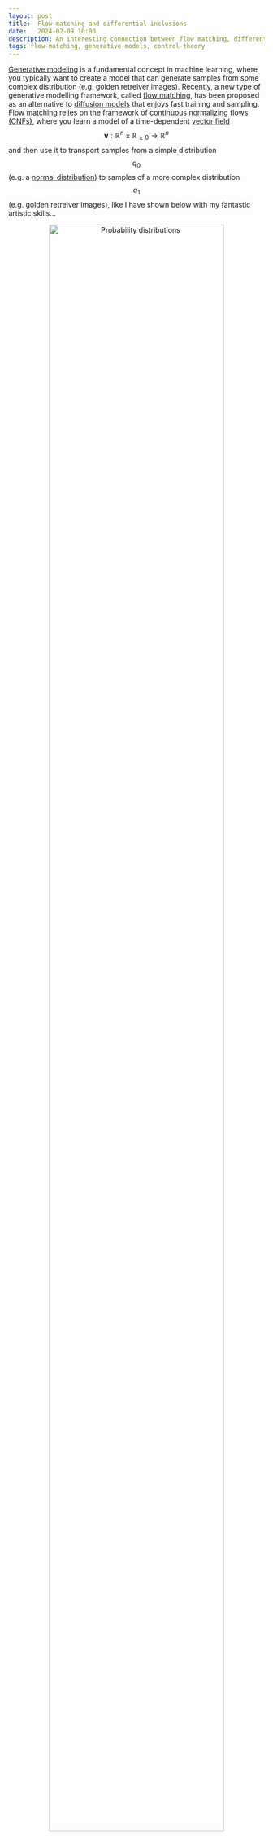 ```yaml
---
layout: post
title:  Flow matching and differential inclusions
date:   2024-02-09 10:00
description: An interesting connection between flow matching, differential inclusions, hybrid dynamical systems, and discontinuous dynamical systems..
tags: flow-matching, generative-models, control-theory
---
```



[Generative modeling](https://en.wikipedia.org/wiki/Generative_model) is a fundamental concept in machine learning, where you typically want to create a model that can generate samples from some complex distribution (e.g. golden retreiver images).
Recently, a new type of generative modelling framework, called [flow matching](https://arxiv.org/abs/2210.02747), has been proposed as an alternative to [diffusion models](https://arxiv.org/abs/2011.13456) that enjoys fast training and sampling.
Flow matching relies on the framework of [continuous normalizing flows (CNFs)](https://arxiv.org/abs/1806.07366), where you learn a model of a time-dependent [vector field](https://en.wikipedia.org/wiki/Vector_field) $$\mathbf{v}: \mathbb{R}^n \times \mathbb{R}_{\geq 0} \to \mathbb{R}^n$$ and then use it to transport samples from a simple distribution $$q_0$$ (e.g. a [normal distribution](https://en.wikipedia.org/wiki/Multivariate_normal_distribution)) to samples of a more complex distribution $$q_1$$ (e.g. golden retreiver images), like I have shown below with my fantastic artistic skills...

<figure style="text-align: center;">
  <img src="../../../assets/img/transport.jpg" alt="Probability distributions" title="Probability distributions" width="90%">
  <figcaption><strong>Figure</strong>: The transportation of a simple distribution \(q_0\) to a more complex distribution \(q_1\).</figcaption>
</figure>

Theoretically, this transportation of samples obeys the well-known [continuity equation](https://en.wikipedia.org/wiki/Continuity_equation) from physics:

$$
  \frac{\partial p(\mathbf{x}, t)}{\partial t} = -\nabla_\mathbf{x} \cdot \left(\mathbf{v}(\mathbf{x}, t) p(\mathbf{x}, t)\right), \qquad \text{(Continuity)}
$$

where $$p : \mathbb{R}^n \times \mathbb{R}_{\geq0} \to \mathbb{R}_{\geq 0}$$ is a time-dependent "density" and $$\nabla_\mathbf{x} \cdot$$ is the [divergence operator](https://en.wikipedia.org/wiki/Divergence). This equation essentially says that the total mass of the system does not change over time.
In our case, this "mass" is just the total probability of the space, which aligns with the property of [probability density functions (PDFs)](https://en.wikipedia.org/wiki/Probability_density_function) that $$\int_{\mathcal{X}} p(\mathbf{x}, t) \mathrm{d}\mathbf{x} = 1$$. See another fantastic art piece below for an illustration.

<figure style="text-align: center;">
  <img src="../../../assets/img/continuity.jpg" alt="Probability distributions" title="Probability distributions" width="90%">
  <figcaption><strong>Figure</strong>: The continuity equation preserves the total mass of the PDF!</figcaption>
</figure>

So if the vector field and PDF $$(\mathbf{v}, p)$$ satisfy the continuity equation, then we can say that $$\mathbf{v}$$ generates $$p$$.
This also means that the well-known push-forward equation is satisfied

$$
  p(\mathbf{x}, t) = p(\mathbf{\phi}^{-1}(\mathbf{x}, t), 0) \det \left(\nabla_\mathbf{x} \mathbf{\phi}^{-1}(\mathbf{x}, t)) \right), \qquad \text{(Push-forward)}
$$

where $$\mathbf{\phi} : \mathbb{R}^n \times \mathbb{R}_{\geq 0} \to \mathbb{R}^n$$ is a flow map (or integral curve) of $$\mathbf{v}$$ starting from $$\mathbf{x}$$, defining an ordinary differential equation (ODE):

$$
  \frac{\mathrm{d} \mathbf{\phi}(\mathbf{x}, t)}{\mathrm{d} t} = \mathbf{v}(\mathbf{\phi}(\mathbf{x}, t), t), \qquad \text{(ODE)}
$$

$$\mathbf{\phi}^{-1}(\mathbf{x}, t)$$ is its inverse with respect to $$\mathbf{x}$$, and $$\nabla_\mathbf{x} \mathbf{\phi}^{-1}(\mathbf{x}, t)$$ is the Jacobian matrix  with respect to $$\mathbf{x}$$ of its inverse.
Essentially, this is just a theoretical justification saying that we can sample $$\mathbf{x}_0 \sim q_1$$ and then compute $$\mathbf{x}_1 = \mathbf{\phi}(\mathbf{x}_0, T)$$ through numerical integration of $$\mathbf{v}$$ starting from $$\mathbf{x}_0$$ to get a sample from the complex distribution $$\mathbf{x}_1 \sim q_1$$.
See another drawing below!

<figure style="text-align: center;">
  <img src="../../../assets/img/flow_map.jpg" width="90%">
  <figcaption><strong>Figure</strong>: The flow map from \(t = 0\) to \(t = T\).</figcaption>
</figure>

Okay, but there is one big problem here: how do we actually learn a model of such a vector field  $$\mathbf{v}$$ if we only have samples from the simple and complex PDFs, $$q_0$$ and $$q_1$$?
Well, the [flow matching (FM)](https://arxiv.org/abs/2210.02747) authors proposed learning from intermediate samples of a conditional PDF $$p(\mathbf{x}, t \mid \mathbf{x}_1)$$ that converges to a concentrated PDF (i.e. a [Dirac delta distribution](https://en.wikipedia.org/wiki/Dirac_delta_function) $$\delta$$) around each data sample $$\mathbf{x}_1 \sim q_1$$ such that it locally emulates the desired PDF (see drawing below), i.e.

$$
\exists T \in \mathbb{R}_{\geq 0} \quad \text{s.t.} \quad \lim_{t \to T} p(\mathbf{x}, t \mid \mathbf{x}_1) \approx \delta(\mathbf{x} - \mathbf{x}_1). \qquad \text{(Emulation)}
$$

<figure style="text-align: center;">
  <img src="../../../assets/img/conditional_pdf.jpg" width="90%">
  <figcaption><strong>Figure</strong>: \(q_0\) being transported to \(\delta(\mathbf{x} - \mathbf{x}_1)\) for each \(\mathbf{x}_1 \sim q_1\).</figcaption>
</figure>

Just like before, the conditional PDF $$p(\mathbf{x}, t \mid \mathbf{x}_1)$$ also has a vector field $$\mathbf{v}(\mathbf{x}, t \mid \mathbf{x}_1)$$ that generates it, so it also has a continuity equation:

$$
  \frac{\partial p(\mathbf{x}, t \mid \mathbf{x}_1)}{\partial t} = -\nabla_\mathbf{x} \cdot \left(\mathbf{v}(\mathbf{x}, t \mid \mathbf{x}_1) p(\mathbf{x}, t \mid \mathbf{x}_1)\right). \qquad \text{(Conditional continuity)}
$$


The FM authors then make the assumption that the desired PDF can be constructed by a "mixture" of the conditional PDFs:

$$
  p(\mathbf{x}, t) = \int_{\mathcal{X}_1} p(\mathbf{x} \mid \mathbf{x}_1) q_1(\mathbf{x}_1) \mathrm{d} \mathbf{x}_1 = \underset{\substack{\mathbf{x}_1 \sim q_1}}{\mathbb{E}} \left[p(\mathbf{x}, t \mid \mathbf{x}_1)\right], \qquad \text{(Marginal PDF)}
$$

where we call the desired PDF $$p(\mathbf{x}, t)$$ a marginal PDF. 
With this assumption, they are then able to identify a **marginal vector field (VF)** using the identities in parantheses:

$$
\begin{aligned}
  \frac{\partial p(\mathbf{x}, t)}{\partial t} &= \frac{\partial}{\partial t} \int_{\mathcal{X}_1} p(\mathbf{x} \mid \mathbf{x}_1) q_1(\mathbf{x}_1) \mathrm{d} \mathbf{x}_1 \qquad \small{\text{(Marginal PDF)}} \\
  &= \int_{\mathcal{X}_1} \frac{\partial p(\mathbf{x} \mid \mathbf{x}_1)}{\partial t} q_1(\mathbf{x}_1) \mathrm{d} \mathbf{x}_1 \qquad \small{(\text{Leibniz rule})} \\
  &= \int_{\mathcal{X}_1} -\nabla_\mathbf{x} \cdot \left(\mathbf{v}(\mathbf{x}, t \mid \mathbf{x}_1) p(\mathbf{x}, t \mid \mathbf{x}_1)\right) q_1(\mathbf{x}_1) \mathrm{d} \mathbf{x}_1 \qquad \small{(\text{Conditional continuity})} \\
  &= -\nabla_\mathbf{x} \cdot \left(\int_{\mathcal{X}_1} \mathbf{v}(\mathbf{x}, t \mid \mathbf{x}_1) p(\mathbf{x}, t \mid \mathbf{x}_1) q_1(\mathbf{x}_1) \mathrm{d} \mathbf{x}_1\right) \qquad \small{(\text{Leibniz rule})} \\
  &= -\nabla_\mathbf{x} \cdot \left(\mathbf{v}(\mathbf{x}, t) p(\mathbf{x}, t)\right) \qquad \small{(\text{Marginal VF})}\\
  \\
  \implies \mathbf{v}(\mathbf{x}, t) &= \frac{1}{p(\mathbf{x}, t)} \int_{\mathcal{X}_1} \mathbf{v}(\mathbf{x}, t \mid \mathbf{x}_1) p(\mathbf{x}, t \mid \mathbf{x}_1) q_1(\mathbf{x}_1) \mathrm{d} \mathbf{x}_1. \qquad \text{(Marginal VF)}
\end{aligned}
$$

Based on marginal VF, the FM authors showed that we can actually train to match the conditional VFs:

$$
  \begin{aligned}
  L(\theta) &= \underset{\substack{t \sim \mathcal{U}[0, T] \\ \mathbf{x} \sim p(\mathbf{x}, t)}}{\mathbb{E}} \lVert \mathbf{v}_\theta(\mathbf{x}, t) - \mathbf{v}(\mathbf{x}, t) \rVert^2 \qquad \text{(FM)}\\
  &= \underset{\substack{t \sim \mathcal{U}[0, T] \\ \mathbf{x}_1 \sim q_1(\mathbf{x}_1)\\ \mathbf{x} \sim p(\mathbf{x}, t \mid \mathbf{x}_1)}}{\mathbb{E}} \lVert \mathbf{v}_\theta(\mathbf{x}, t) - \mathbf{v}(\mathbf{x}, t \mid \mathbf{x}_1) \rVert^2 + \text{const.} \qquad \text{(CFM)}
  \end{aligned}
$$

where the FM loss matches the NN VF to the unknown desired VF $$\mathbf{v}(\mathbf{x}, t)$$ (what we originally wanted to do) and the CFM loss matches the NN VF to the conditional VFs $$\mathbf{v}(\mathbf{x}, t \mid \mathbf{x}_1)$$.
Since these losses are equal up to a constant, minimising them to convergence should, in theory, result in the same NN VF $$\mathbf{v}_\theta(\mathbf{x}, t)$$.
Check Theorem 1 and Theorem 2 of the [FM paper](https://arxiv.org/abs/2210.02747) to see the original proof of the marginal VF and CFM loss equivalence.

The interesting thing about the marginal VF $$\mathbf{v}(\mathbf{x}, t)$$ is that, similar to the marginal PDF $$p(\mathbf{x}, t \mid \mathbf{x}_1)$$, it is a mixture of conditinonal VFs $$\mathbf{v}(\mathbf{x}, t \mid \mathbf{x}_1)$$.
What does this "mixture" actually mean?
In the case of the marginal PDF, this mixture is just the marginalisation of the conditional PDFs over all samples of the complex distribution $$\mathbf{x}_1 \sim q_1$$.
But, for the marginal VF, it is a bit less clear, but qualitateively it is some weighted combination of the conditinonal VFs. Let's take a look at the terms in the expression for the marginal VF other than the conditinonal VF:

$$
  \frac{1}{p(\mathbf{x}, t)} \int_{\mathcal{X}_1} p(\mathbf{x}, t \mid \mathbf{x}_1) q(\mathbf{x}_1) \mathrm{d}\mathbf{x}_1 = \frac{p(\mathbf{x}, t)}{p(\mathbf{x}, t)} = 1.
$$

This means that, in fact, the marginal VF is a [convex combination](https://en.wikipedia.org/wiki/Convex_combination) of the conditional VF, where the weights are all positive (PDF property) and the weights sum to $$1$$.
Since the marginal VF admits a flow map, we then have a [differential inclusion](https://en.wikipedia.org/wiki/Differential_inclusion):

$$
  \frac{\mathrm{d} \mathbf{\phi}(\mathbf{x}, t)}{\mathrm{d} t} \in \mathrm{co} \left\{\mathbf{v}(\mathbf{\phi}(\mathbf{x}, t), t \mid \mathbf{x}_1) \mid \mathbf{x}_1 \sim q_1 \right\}, \qquad \text{(Differential Inclusion)}
$$

where $$\mathrm{co}$$ is the [convex hull operator](https://en.wikipedia.org/wiki/Convex_hull), which gives the set of all possible convex combinations.
Take a look at the drawing below.

<figure style="text-align: center;">
  <img src="../../../assets/img/marginal_vf.jpg" width="90%">
  <figcaption><strong>Figure</strong>: The marginal VF lies in some convex combination of the conditional VFs (red).</figcaption>
</figure>

Differential inclusions were introduced in the 1960s by [Aleksei Filippov](https://en.wikipedia.org/wiki/Aleksei_Filippov_(mathematician)) as a way to characterise solution to ODEs with discontinuous vector fields (see Filippov's [book](https://link.springer.com/book/10.1007/978-94-015-7793-9)).
They are an integral part of discontinuous dynamical systems (DDSs), where several VFs interface on a partitioned domain (see my drawing below).
I recommend Jorge Cortes' [article](https://ieeexplore.ieee.org/abstract/document/4518905) for a complete description.

<figure style="text-align: center;">
  <img src="../../../assets/img/dds.jpg" width="90%">
  <figcaption><strong>Figure</strong>: A DDS with \(\mathbf{v}(\mathbf{x}, t \mid \mathbf{x}_i)\) over \(\Omega_i \subset \mathbb{R}^n\) and \(\mathbf{v}(\mathbf{x}, t \mid \mathbf{x}_j)\) over \(\Omega_j \subset \mathbb{R}^n\), such that \(\Omega_i \cap \Omega_j = \emptyset\) and \(\Omega_i \cup \Omega_j = \mathbb{R}^n\). A Filippov solution will involve a convex combination of the VFs on the switching boundary \(\partial \Omega_i \cup \partial \Omega_j\).</figcaption>
</figure>

DDSs with differential inclusions are commonplace in [hybrid dynamical systems (HDSs)](https://en.wikipedia.org/wiki/Hybrid_system), such as switched systems or [behavior trees (BTs)](https://arxiv.org/abs/2109.01575) (shamless plug to my PhD research).
I recommend Daniel Liberzon's [lecture](http://liberzon.csl.illinois.edu/teaching/Liberzon-LectureNotes.pdf) on switched systems.

Switched systems are particularly relevant to the marginal VF $$\mathbf{v}(\mathbf{x}, t)$$ discussed above.
In switched systems, there is a "switching signal" the indicates which VF to use (the conditional VFs $$\mathbf{v}(\mathbf{x}, t \mid \mathbf{x}_1)$$ in our case).
This signal may be state-dependent (i.e. dependent on $$\mathbb{R}^n$$) or time-dependent.
If it is only state-dependent, then we end up with a system that looks like the picture above, where the conditional VFs $$\mathbf{v}(\mathbf{x}, t \mid \mathbf{x}_1)$$ are assigned to each partition of the domain.
In the time-dependent case, the switching signal defines a schedule of switching times, i.e. which intervals of time to use a particular conditional VF.
A crucial problem is determining when the switched system will be stable (i.e. all flow maps converge to some desired state).
E.g. we would want all flow maps $$\mathbf{\phi}(\mathbf{x}, t)$$ of the marginal VF $$\mathbf{v}(\mathbf{x}, t)$$ to converge to the support $$\mathrm{supp}(q_1)$$ of the complex distribution $$q_1$$.

Let's say we are considering the time-dependent case, but we do not actually know the switching times.
Then it suffices to consider showing "stability under arbitrary switching", which is essentially showing stability of the differential inclusion.
This is exactly the case in FM!

<!-- Several interesting works from the control theory literature are relevant here:
- Considering that the conditional VF $$\mathbf{v}(\mathbf{x}, t \mid \mathbf{x}_1)$$ used in FM are linear, and each have their own equilibria, the [paper](https://ieeexplore.ieee.org/abstract/document/4434822) of Mastellone et al is relevant. There they characterize stability of a linear VF $$\mathbf{v}() -->



<!-- 

# Old

Well, the authors of [flow matching](https://arxiv.org/abs/2210.02747) (FM) proposed something called *conditional* flow matching (CFM) loss:

$$
  \begin{aligned}
  L(\theta) &= \underset{\substack{t \sim \mathcal{U}[0, T] \\ \mathbf{x} \sim p(\mathbf{x}, t)}}{\mathbb{E}} \lVert \mathbf{v}_\theta(\mathbf{x}, t) - \mathbf{v}(\mathbf{x}, t) \rVert^2 \qquad \text{(FM)}\\
  &= \underset{\substack{t \sim \mathcal{U}[0, T] \\ \mathbf{x}_1 \sim q_1(\mathbf{x}_1)\\ \mathbf{x} \sim p(\mathbf{x}, t \mid \mathbf{x}_1)}}{\mathbb{E}} \lVert \mathbf{v}_\theta(\mathbf{x}, t) - \mathbf{v}(\mathbf{x}, t \mid \mathbf{x}_1) \rVert^2 + \text{const.} \qquad \text{(CFM)}
  \end{aligned}
$$

where we assume that such an underlying vector field $$\mathbf{v}(\mathbf{x}, t)$$ does exist, we construct a conditional vector field $$\mathbf{v}(\mathbf{x}, t \mid \mathbf{x}_1)$$ for each data sample $$\mathbf{x}_1 \sim q_1$$ to locally emulate the underlying vector field , and we then train a neural-network (NN) vector field $$\mathbf{v}_\theta(\mathbf{x}, t)$$ to match it.
The FM authors suggested that we should want $$\mathbf{v}(\mathbf{x}, t \mid \mathbf{x}_1)$$ to generate a conditional PDF $$p(\mathbf{x}, t \mid \mathbf{x}_1)$$ such that it converges to a concentrated distribution around the data sample (see the drawing below), i.e.





The key thing here is that, since the loss functions are equal up to a constant, their gradients with respect to the NN parameters $$\theta$$ will be the same! So, training with either to convergence should (in theory) lead to the same result.
Now, how do we know this is actually true?

Well, since the conditional vector field $$\mathbf{v}(\mathbf{x}, t \mid \mathbf{x}_1)$$ generates a conditional PDF $$p(\mathbf{x}, t \mid \mathbf{x}_1)$$, they must satisfy their own conintuity equation:

$$
  \frac{\partial p(\mathbf{x}, t \mid \mathbf{x}_1)}{\partial t} = -\nabla_\mathbf{x} \cdot \left(\mathbf{v}(\mathbf{x}, t \mid \mathbf{x}_1) p(\mathbf{x}, t \mid \mathbf{x}_1)\right). \qquad \text{(Continuity equation)}
$$


# Okld

Since both losses are equal up to a constant, their gradients with respect to the NN parameters will be the same! So, training with both loss function to convergence will give us approximately the same result.
Now, how do we really know this is true?



Now, how do we locally emulate $$\mathbf{v}(\mathbf{x}, t)$$ with $$\mathbf{v}(\mathbf{x}, t \mid \mathbf{x}_1)$$ for each $$\mathbf{x}_1 \sim q_1$$?




Well, Lipman et al. proposed something called conditional flow matching, where we construct a conditional CNF to emulate the kind flow that we would desire for each data sample $$\mathbf{x} \sim \mathcal{D}$$.


which also means that we can just sample from the simple distribution $$\mathbf{x}_0 \sim q_1$$ and then integrate the vector field 

Note that the vector field $$\mathbf{v}$$ and $


So then, assuming we have the vector field $$\mathbf{v}$$ we can just sample from the simple distribution $$\mathbf{x}_0 \sim q_0$$ and then numerically integrate $$\mathbf{v}$$ from $$\mathbf{x}_0$$


 and then compute $$x_1 \sim q_1$$ by numerically integrating $$\mathbf{v}$$ from $$\mathbf{x}_0$$


Unfortunately, we do not have $$\mathbf{v}$$; if we did then the job would be done!
So, Lipman et al. proposed the conditional flow matching (CFM) objective function

$$
  \begin{aligned}
  L(\theta) &= \underset{\substack{t \sim \mathcal{U}[0, T] \\ \mathbf{x} \sim p(\mathbf{x}, t)}}{\mathbb{E}} \lVert \mathbf{v}_\theta(\mathbf{x}, t) - \mathbf{v}(\mathbf{x}, t) \rVert^2 \qquad \text{(FM)}\\
  &= \underset{\substack{t \sim \mathcal{U}[0, T] \\ \mathbf{x}_1 \sim q_1(\mathbf{x}_1)\\ \mathbf{x} \sim p(\mathbf{x}, t \mid \mathbf{x}_1)}}{\mathbb{E}} \lVert \mathbf{v}_\theta(\mathbf{x}, t) - \mathbf{v}(\mathbf{x}, t \mid \mathbf{x}_1) \rVert^2 + \text{const.} \qquad \text{(CFM)}
  \end{aligned}
$$

where $$\mathbf{x}_1 \in \mathcal{D}$$ is a sample from the dataset, $$\mathbf{v}(\cdot \mid \mathbf{x}_1)$$ is a conditional vector field, and $$p(\cdot \mid \mathbf{x}_1)$$ is a conditional PDF. Together, they satisfy their own continuity equation:

$$
\begin{aligned}
  \frac{\partial p(\mathbf{x}, t \mid \mathbf{x}_1)}{\partial t} &= -\nabla_\mathbf{x} \cdot \left(\mathbf{v}(\mathbf{x}, t \mid \mathbf{x}_1) p(\mathbf{x}, t \mid \mathbf{x}_1)\right). \qquad \text{(Continuity equation)} \\
  \exists T \in \mathbb{R}_{\geq 0} \quad &\text{s.t.} \quad \lim_{t \to T} p(\mathbf{x}, t \mid \mathbf{x}_1) \approx \delta(\mathbf{x} - \mathbf{x}_1) \quad \text{(Data hitting)}
\end{aligned}
$$.



A key insight necessary to prove the CFM objective function is the concept of the **marginal vector field** $$\mathbf{v}$$, which is the vector field that generates the marginal PDF $$p(\mathbf{x}, t)$$ from the conditional PDF $$p(\mathbf{x}, t \mid \mathbf{x}_1)$$.
The first assumption is that the marginal PDF is a mixture of the conditional PDFs:

$$
  p(\mathbf{x}, t) \approx \int_{\mathcal{X}_1} p(\mathbf{x} \mid \mathbf{x}_1) q_1(\mathbf{x}_1) \mathrm{d} \mathbf{x}_1. \qquad \text{(Marginal PDF)}
$$

In the flow matching paper they use this assumption to find the conditional vector field $$\mathbf{v}(\mathbf{x}, t \mid \mathbf{x}_1)$$:

$$
\begin{aligned}
  \frac{\partial p(\mathbf{x}, t)}{\partial t} &= \frac{\partial}{\partial t} \int_{\mathcal{X}_1} p(\mathbf{x} \mid \mathbf{x}_1) q_1(\mathbf{x}_1) \mathrm{d} \mathbf{x}_1 \\
  &= \int_{\mathcal{X}_1} \frac{\partial p(\mathbf{x} \mid \mathbf{x}_1)}{\partial t} q_1(\mathbf{x}_1) \mathrm{d} \mathbf{x}_1 \\
  &= \int_{\mathcal{X}_1} -\nabla_\mathbf{x} \cdot \left(\mathbf{v}(\mathbf{x}, t \mid \mathbf{x}_1) p(\mathbf{x}, t \mid \mathbf{x}_1)\right) q_1(\mathbf{x}_1) \mathrm{d} \mathbf{x}_1 \\
  &= -\nabla_\mathbf{x} \cdot \left(\int_{\mathcal{X}_1} \mathbf{v}(\mathbf{x}, t \mid \mathbf{x}_1) p(\mathbf{x}, t \mid \mathbf{x}_1) q_1(\mathbf{x}_1) \mathrm{d} \mathbf{x}_1\right) \\
  &= -\nabla_\mathbf{x} \cdot \left(\mathbf{v}(\mathbf{x}, t) p(\mathbf{x}, t)\right) \\
  \\
  \implies \mathbf{v}(\mathbf{x}, t) &\approx \frac{1}{p(\mathbf{x}, t)} \int_{\mathcal{X}_1} \mathbf{v}(\mathbf{x}, t \mid \mathbf{x}_1) p(\mathbf{x}, t \mid \mathbf{x}_1) q_1(\mathbf{x}_1) \mathrm{d} \mathbf{x}_1. \qquad \text{(Marginal VF)}
\end{aligned}
$$

Notice that

$$
\frac{1}{p(\mathbf{x}, t)} \int_{\mathcal{X}_1} p(\mathbf{x}, t \mid \mathbf{x}_1) q_1(\mathbf{x}_1) \mathrm{d} \mathbf{x}_1 = \frac{p(\mathbf{x}, t)}{p(\mathbf{x}, t)} = 1,
$$

thus, we have that

$$
\frac{\mathrm{d} \mathbf{\psi}(\mathbf{x}, t)}{\mathrm{d} t} = \mathbf{v}(\mathbf{\psi}(\mathbf{x}, t), t) \in \mathrm{co}\left\{\mathbf{v}(\mathbf{x}, t \mid \mathbf{x}_1) \mid \mathbf{x}_1 \in \mathcal{X}_1\right\},
$$





# Old


For example, one might want to generate pictures of golden retrievers given a large dataset of golden retriever pictures.
In this case, the dataset of golden retriever pictures is theoretically considered to be a set of samples from the distribution of all possible golden retriever pictures.
The generative model then learns to generate samples from this distribution.

In recent years, diffusion models have become the state-of-the-art model for generative modeling of images.
These types of models rely on continuous-time dynamics in the form of a stochastic differential equation (SDE):

\begin{equation}\label{eq:sde}
    \mathrm{d} \mathbf{x} = \mathbf{f}(\mathbf{x}, t) \mathrm{d}t + \mathbf{g}(\mathbf{x}, t) \mathrm{d}\mathbf{w},
\end{equation}

where $$\mathbf{x} \in \mathbb{R}^n$$ is the state of the system, $$\mathbf{f}: \mathbb{R}^n \times \mathbb{R}_{\geq 0} \to \mathbb{R}^n$$ is the drift term, $$\mathbf{g}: \mathbb{R}^n \times \mathbb{R}_{\geq 0} \to \mathbb{R}^{n \times n}$$ is the diffusion term, and $$\mathbf{w} \in \mathbb{R}^n$$ is a Wiener process.

The dynamics of the probability density function (PDF) $$p: \mathbb{R}^n \times \mathbb{R}_{\geq 0} \to \mathbb{R}_{\geq 0}$$ of the state of the system is described by the Fokker-Planck-Kolmogorov (FPK) equation:

\begin{equation}\label{eq:fokker-planck}
    \frac{\partial p(\mathbf{x}, t)}{\partial t} = -\nabla_\mathbf{x} \cdot \left( \mathbf{f}(\mathbf{x}, t) p(\mathbf{x}, t) \right) + \frac{1}{2} \Delta_\mathbf{x} \left( \mathbf{g}(\mathbf{x}, t) \mathbf{g}(\mathbf{x}, t)^\top p(\mathbf{x}, t) \right).
\end{equation}

Song et al. and Mautsa et al. showed that the FPK equation can be written in the form of a continuity equation:
\begin{equation}\label{eq:continuity}
    \frac{\partial p(\mathbf{x}, t)}{\partial t} = -\nabla_\mathbf{x} \cdot \left(\mathbf{v}(\mathbf{x}, t) p(\mathbf{x}, t)\right) 
\end{equation}
where the vector field $$\mathbf{v}: \mathbb{R}^n \times \mathbb{R}_{\geq 0} \to \mathbb{R}^n$$ is given by
\begin{equation}\label{eq:fpk-vector-field}
    \mathbf{v}(\mathbf{x}, t) = \mathbf{f}(\mathbf{x}, t) - \frac{1}{2} \nabla_\mathbf{x} \cdot \left(\mathbf{g}(\mathbf{x}, t) \mathbf{g}(\mathbf{x}, t)^\top\right) - \frac{1}{2} \mathbf{g}(x, t) \mathbf{g}(\mathbf{x}, t)^\top \nabla_\mathbf{x} \log p(\mathbf{x}, t),
\end{equation}
where $$\nabla_\mathbf{x} \log p(\mathbf{x}, t)$$ is well-known "score function" the one tries to learn in diffusion models.

Recently, **flow matching** has been proposed as an alternative to diffusion models for generative modeling, where instead of assuming the structure of the FPK vector field (\ref{eq:fpk-vector-field}), one considers any curl-free vector field $$\mathbf{v}$$. Why curl-free? Becuase, according to the Helmholtz decomposition theorem, any vector field can be decomposed into a curl-free and a divergence-free component. The divergence-free component would not affect the behavior of the PDF in the continuity equation (\ref{eq:continuity}), thus there are an infinite number of divergence-free components that can be added to the vector field $$\mathbf{v}$$ with the same behavior.

Flow matching relies on the concept of continuous normalizing flows (CNFs), which are composed of a vector field $$\mathbf{v}: \mathbb{R}^n \times \mathbb{R}_{\geq 0} \to \mathbb{R}^n$$, a flow map $$\mathbf{\psi}: \mathbb{R}^n \times \mathbb{R}_{\geq 0} \to \mathbb{R}^n$$, and a PDF $$p: \mathbb{R}^n \times \mathbb{R}_{\geq 0} \to \mathbb{R}_{\geq 0}$$, such that $$(\mathbf{v}, \mathbf{\psi})$$ define an ordinary differential equation (ODE)

\begin{equation}\label{eq:ode}
    \frac{\mathrm{d} \mathbf{\psi}(\mathbf{x}, t)}{\mathrm{d} t} = \mathbf{v}(\mathbf{\psi}(\mathbf{x}, t), t),
\end{equation}

and $$(\mathbf{v}, p)$$ define a continuity equation

\begin{equation}\label{eq:continuity-2}
    \frac{\partial p(\mathbf{x}, t)}{\partial t} = -\nabla_\mathbf{x} \cdot \left(\mathbf{v}(\mathbf{x}, t) p(\mathbf{x}, t)\right).
\end{equation}

## Continuous Normalizing Flow (CNF)

A **CNF** is essentially a triplet $$(\mathbf{v}, \mathbf{\psi}, p)$$ composed of a vector field $$\mathbf{v}: \mathbb{R}^n \times \mathbb{R}_{\geq 0} \to \mathbb{R}^n$$, a flow map $$\mathbf{\psi}: \mathbb{R}^n   \times \mathbb{R}_{\geq 0} \to \mathbb{R}^n$$, and a PDF $$p: \mathbb{R}^n \times \mathbb{R}_{\geq 0} \to \mathbb{R}_{\geq 0}$$, such that $$(\mathbf{v}, \mathbf{\psi})$$ define an ordinary differential equation (ODE) and $$(\mathbf{v}, p)$$ define a continuity equation:

$$
  \begin{aligned}
    \frac{\mathrm{d} \mathbf{\psi}(\mathbf{x}, t)}{\mathrm{d} t} &= \mathbf{v}(\mathbf{\psi}(\mathbf{x}, t), t) \qquad \text{(ODE)}\\
    \frac{\partial p(\mathbf{x}, t)}{\partial t} &= -\nabla_\mathbf{x} \cdot \left(\mathbf{v}(\mathbf{x}, t) p(\mathbf{x}, t)\right) \qquad \text{(Continuity equation)}
  \end{aligned}
$$

### Conditional CNF

In flow matching, one defines a **conditional CNF** $$(\mathbf{v}(\cdot \mid \mathbf{x}_1), \mathbf{\psi}(\cdot \mid \mathbf{x}_1), p(\cdot \mid \mathbf{x}_1))$$ such that

$$
  \begin{aligned}
    \frac{\mathrm{d} \mathbf{\psi}(\mathbf{x}, t \mid \mathbf{x}_1)}{\mathrm{d} t} &= \mathbf{v}(\mathbf{\psi}(\mathbf{x}, t \mid \mathbf{x}_1), t \mid \mathbf{x}_1) \qquad \text{(ODE)}\\
    \frac{\partial p(\mathbf{x}, t \mid \mathbf{x}_1)}{\partial t} &= -\nabla_\mathbf{x} \cdot \left(\mathbf{v}(\mathbf{x}, t \mid \mathbf{x}_1) p(\mathbf{x}, t \mid \mathbf{x}_1)\right) \qquad \text{(Continuity equation)} \\
    \exists T \in \mathbb{R}_{\geq 0} \quad &\text{s.t.} \quad \lim_{t \to T} p(\mathbf{x}, t \mid \mathbf{x}_1) \approx \delta(\mathbf{x} - \mathbf{x}_1) \quad \text{(Data hitting)}
  \end{aligned}
$$

### Marginal CNF

We then assume that there is a **marginal CNF** $$(\mathbf{v}, \mathbf{\psi}, p)$$ such that its PDF is a mixture of the conditional CNF's PDF:

$$
  \begin{aligned}
      \frac{\mathrm{d} \mathbf{\psi}(\mathbf{x}, t)}{\mathrm{d} t} &= \mathbf{v}(\mathbf{\psi}(\mathbf{x}, t), t) \qquad \text{(ODE)}\\
    \frac{\partial p(\mathbf{x}, t)}{\partial t} &= -\nabla_\mathbf{x} \cdot \left(\mathbf{v}(\mathbf{x}, t) p(\mathbf{x}, t)\right) \qquad \text{(Continuity equation)} \\
    p(\mathbf{x}, t) &\approx \int p(\mathbf{x} \mid \mathbf{x}_1) q_1(\mathbf{x}_1) \mathrm{d} \mathbf{x}_1 \qquad \text{(Marginal PDF)} \\
    \mathbf{v}(\mathbf{x}, t) &\approx \frac{1}{p(\mathbf{x}, t)} \int \mathbf{v}(\mathbf{x}, t \mid \mathbf{x}_1) p(\mathbf{x}, t \mid \mathbf{x}_1) q_1(\mathbf{x}_1) \mathrm{d} \mathbf{x}_1 \qquad \text{(Marginal VF)}
  \end{aligned}
$$ -->
